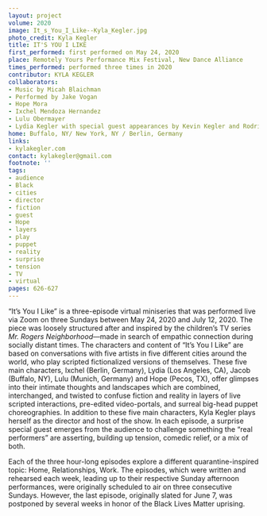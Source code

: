 ```yaml
---
layout: project
volume: 2020
image: It_s_You_I_Like--Kyla_Kegler.jpg
photo_credit: Kyla Kegler
title: IT'S YOU I LIKE
first_performed: first performed on May 24, 2020
place: Remotely Yours Performance Mix Festival, New Dance Alliance
times_performed: performed three times in 2020
contributor: KYLA KEGLER
collaborators:
- Music by Micah Blaichman
- Performed by Jake Vogan
- Hope Mora
- Ixchel Mendoza Hernandez
- Lulu Obermayer
- Lydia Kegler with special guest appearances by Kevin Kegler and Rodrigo Garcia Alves
home: Buffalo, NY/ New York, NY / Berlin, Germany
links:
- kylakegler.com
contact: kylakegler@gmail.com
footnote: ''
tags:
- audience
- Black
- cities
- director
- fiction
- guest
- Hope
- layers
- play
- puppet
- reality
- surprise
- tension
- TV
- virtual
pages: 626-627
---
```

“It’s You I Like” is a three-episode virtual miniseries that was performed live via Zoom on three Sundays between May 24, 2020 and July 12, 2020. The piece was loosely structured after and inspired by the children’s TV series *Mr. Rogers Neighborhood*—made in search of empathic connection during socially distant times. The characters and content of “It’s You I Like” are based on conversations with five artists in five different cities around the world, who play scripted fictionalized versions of themselves. These five main characters, Ixchel (Berlin, Germany), Lydia (Los Angeles, CA), Jacob (Buffalo, NY), Lulu (Munich, Germany) and Hope (Pecos, TX), offer glimpses into their intimate thoughts and landscapes which are combined, interchanged, and twisted to confuse fiction and reality in layers of live scripted interactions, pre-edited video-portals, and surreal big-head puppet choreographies. In addition to these five main characters, Kyla Kegler plays herself as the director and host of the show. In each episode, a surprise special guest emerges from the audience to challenge something the “real performers” are asserting, building up tension, comedic relief, or a mix of both. 

Each of the three hour-long episodes explore a different quarantine-inspired topic: Home, Relationships, Work. The episodes, which were written and rehearsed each week, leading up to their respective Sunday afternoon performances, were originally scheduled to air on three consecutive Sundays. However, the last episode, originally slated for June 7, was postponed by several weeks in honor of the Black Lives Matter uprising.